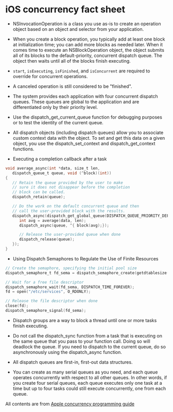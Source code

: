 # iOS concurrency fact sheet

* NSInvocationOperation is a class you use as-is to create an operation object based on an object and selector from your application.

* When you create a block operation, you typically add at least one block at initialization time; you can add more blocks as needed later. When it comes time to execute an NSBlockOperation object, the object submits all of its blocks to the default-priority, concurrent dispatch queue. The object then waits until all of the blocks finish executing.

* `start`, `isExecuting`, `isFinished`, and `isConcurrent` are required to override for concurrent operations.

* A canceled operation is still considered to be "finished".

* The system provides each application with four concurrent dispatch queues. These queues are global to the application and are differentiated only by their priority level.

* Use the dispatch_get_current_queue function for debugging purposes or to test the identity of the current queue.

* All dispatch objects (including dispatch queues) allow you to associate custom context data with the object. To set and get this data on a given object, you use the dispatch_set_context and dispatch_get_context functions.

* Executing a completion callback after a task

```objective-c
void average_async(int *data, size_t len,
   dispatch_queue_t queue, void (^block)(int))
{
   // Retain the queue provided by the user to make
   // sure it does not disappear before the completion
   // block can be called.
   dispatch_retain(queue);

   // Do the work on the default concurrent queue and then
   // call the user-provided block with the results.
   dispatch_async(dispatch_get_global_queue(DISPATCH_QUEUE_PRIORITY_DEFAULT, 0), ^{
      int avg = average(data, len);
      dispatch_async(queue, ^{ block(avg);});

      // Release the user-provided queue when done
      dispatch_release(queue);
   });
}
```

* Using Dispatch Semaphores to Regulate the Use of Finite Resources

```objective-c
// Create the semaphore, specifying the initial pool size
dispatch_semaphore_t fd_sema = dispatch_semaphore_create(getdtablesize() / 2);

// Wait for a free file descriptor
dispatch_semaphore_wait(fd_sema, DISPATCH_TIME_FOREVER);
fd = open("/etc/services", O_RDONLY);

// Release the file descriptor when done
close(fd);
dispatch_semaphore_signal(fd_sema);
```

* Dispatch groups are a way to block a thread until one or more tasks finish executing.

* Do not call the dispatch_sync function from a task that is executing on the same queue that you pass to your function call. Doing so will deadlock the queue. If you need to dispatch to the current queue, do so asynchronously using the dispatch_async function.

* All dispatch queues are first-in, first-out data structures.

* You can create as many serial queues as you need, and each queue operates concurrently with respect to all other queues. In other words, if you create four serial queues, each queue executes only one task at a time but up to four tasks could still execute concurrently, one from each queue.


All contents are from [Apple concurrency programming guide](https://developer.apple.com/library/content/documentation/General/Conceptual/ConcurrencyProgrammingGuide/Introduction/Introduction.html#//apple_ref/doc/uid/TP40008091-CH1-SW1)
